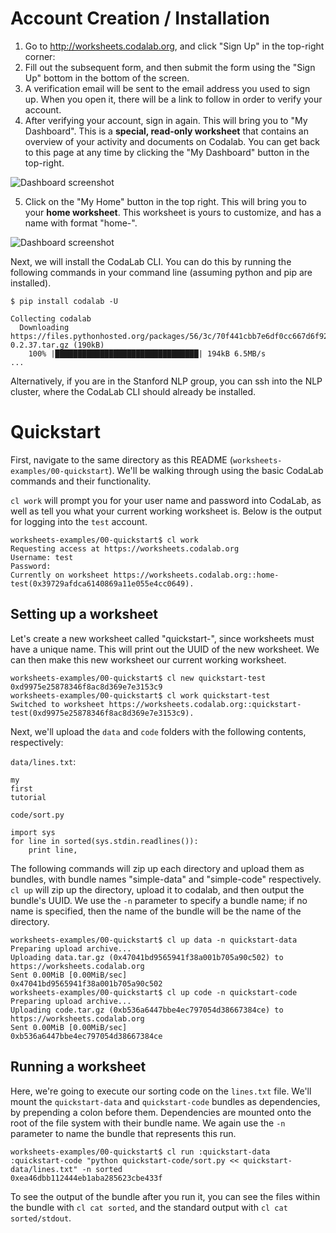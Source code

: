 # Account Creation / Installation

1.  Go to http://worksheets.codalab.org, and click "Sign Up" in the top-right corner:
2.  Fill out the subsequent form, and then submit the form using the "Sign Up" bottom in the bottom of the screen.
3.  A verification email will be sent to the email address you used to sign up. When you open it, there will be a link to follow in order to verify your account.
4.  After verifying your account, sign in again. This will bring you to "My Dashboard". This is a **special, read-only worksheet** that contains an overview of your activity and documents on Codalab. You can get back to this page at any time by clicking the "My Dashboard" button in the top-right.

![Dashboard screenshot](https://raw.githubusercontent.com/codalab/worksheets-examples/glue-tutorial/00-quickstart/dashboard.png)

5.  Click on the "My Home" button in the top right. This will bring you to your **home worksheet**. This worksheet is yours to customize, and has a name with format "home-<your username>".

![Dashboard screenshot](https://raw.githubusercontent.com/codalab/worksheets-examples/glue-tutorial/00-quickstart/home.png)

Next, we will install the CodaLab CLI. You can do this by running the following commands in your command line (assuming python and pip are installed).

    $ pip install codalab -U

    Collecting codalab
      Downloading https://files.pythonhosted.org/packages/56/3c/70f441cbb7e6df0cc667d6f924d797638c72e853f24ef013473ca6dc1d20/codalab-0.2.37.tar.gz (190kB)
        100% |████████████████████████████████| 194kB 6.5MB/s 
    ...


Alternatively, if you are in the Stanford NLP group, you can ssh into the NLP cluster, where the CodaLab CLI should already be installed.

# Quickstart

First, navigate to the same directory as this README (`worksheets-examples/00-quickstart`). We'll be walking through using the basic CodaLab commands and their functionality. 

`cl work` will prompt you for your user name and password into CodaLab, as well as tell you what your current working worksheet is. Below is the output for logging into the `test` account. 

    worksheets-examples/00-quickstart$ cl work
    Requesting access at https://worksheets.codalab.org
    Username: test
    Password: 
    Currently on worksheet https://worksheets.codalab.org::home-test(0x39729afdca6140869a11e055e4cc0649).

## Setting up a worksheet

Let's create a new worksheet called "quickstart-<username>", since worksheets must have a unique name. This will print out the UUID of the new worksheet. We can then make this new worksheet our current working worksheet. 

    worksheets-examples/00-quickstart$ cl new quickstart-test
    0xd9975e25878346f8ac8d369e7e3153c9
    worksheets-examples/00-quickstart$ cl work quickstart-test
    Switched to worksheet https://worksheets.codalab.org::quickstart-test(0xd9975e25878346f8ac8d369e7e3153c9).

Next, we'll upload the `data` and `code` folders with the following contents, respectively:

`data/lines.txt`:

    my
    first
    tutorial

`code/sort.py`

    import sys
    for line in sorted(sys.stdin.readlines()):
    	print line,

The following commands will zip up each directory and upload them as bundles, with bundle names "simple-data" and "simple-code" respectively. `cl up` will zip up the directory, upload it to codalab, and then output the bundle's UUID. We use the `-n` parameter to specify a bundle name; if no name is specified, then the name of the bundle will be the name of the directory. 

    worksheets-examples/00-quickstart$ cl up data -n quickstart-data
    Preparing upload archive...
    Uploading data.tar.gz (0x47041bd9565941f38a001b705a90c502) to https://worksheets.codalab.org
    Sent 0.00MiB [0.00MiB/sec]              
    0x47041bd9565941f38a001b705a90c502
    worksheets-examples/00-quickstart$ cl up code -n quickstart-code
    Preparing upload archive...
    Uploading code.tar.gz (0xb536a6447bbe4ec797054d38667384ce) to https://worksheets.codalab.org
    Sent 0.00MiB [0.00MiB/sec]              
    0xb536a6447bbe4ec797054d38667384ce

## Running a worksheet
Here, we're going to execute our sorting code on the `lines.txt` file. We'll mount the `quickstart-data` and `quickstart-code` bundles as dependencies, by prepending a colon before them. Dependencies are mounted onto the root of the file system with their bundle name. We again use the `-n` parameter to name the bundle that represents this run. 

    worksheets-examples/00-quickstart$ cl run :quickstart-data :quickstart-code "python quickstart-code/sort.py << quickstart-data/lines.txt" -n sorted
    0xea46dbb112444eb1aba285623cbe433f

To see the output of the bundle after you run it, you can see the files within the bundle with `cl cat sorted`, and the standard output with `cl cat sorted/stdout`. 
